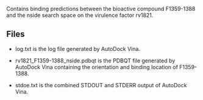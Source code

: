 Contains binding predictions between the bioactive compound F1359-1388 and the nside search space on the virulence factor rv1821.

## Files

- log.txt is the log file generated by AutoDock Vina.

- rv1821_F1359-1388_nside.pdbqt is the PDBQT file generated by AutoDock Vina containing the orientation and binding location of F1359-1388.

- stdoe.txt is the combined STDOUT and STDERR output of AutoDock Vina.

